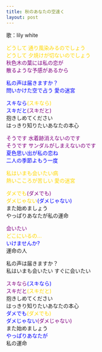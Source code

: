 ```yaml
---
title: 秋のあなたの空遠く
layout: post
---
```

歌：lily white

<p><font color="gold">どうして 通り風染みるのでしょう<br />
どうして 夕焼けが切ないのでしょう</font><br />
<font color="purple">秋色木の葉には私の恋が<br />
散るような予感があるから</font></p>

<p><font color="blue">私の声は届きますか？<br />
問いかけた空で占う 愛の迷宮</font></p>

<p><font color="blue">スキなら</font><font color="gold">(スキなら)</font><br />
<font color="blue">スキだと</font><font color="purple">(スキだと)</font><br />
抱きしめてください<br />
はっきり知りたいあなたの本心</p>

<p><font color="purple">そうです 水着跡消えないのです<br />
そうです サンダルがしまえないのです</font><br />
<font color="blue">夏色思い出が私の恋ね<br />
二人の季節よもう一度</font></p>

<p><font color="gold">私はいまも会いたい病<br />
熱いこころが苦しい 愛の迷宮</font></p>

<p><font color="gold">ダメでも</font><font color="purple">(ダメでも)</font><br />
<font color="gold">ダメじゃない</font><font color="blue">(ダメじゃない)</font><br />
また始めましょう<br />
やっぱりあなたが私の運命</p>

<p><font color="purple">会いたい</font><br />
<font color="gold">どこにいるの...</font><br />
<font color="blue">いけませんか?</font><br />
運命の人</p>

<p>私の声は届きますか？<br />
私はいまも会いたい すぐに会いたい</p>

<p><font color="purple">スキなら</font><font color="blue">(スキなら)</font><br />
<font color="purple">スキだと</font><font color="gold">(スキだと)</font><br />
抱きしめてください<br />
はっきり知りたいあなたの本心<br />
<font color="blue">ダメでも</font><font color="gold">(ダメでも)</font><br />
<font color="blue">ダメじゃない</font><font color="purple">(ダメじゃない)</font><br />
また始めましょう<br />
<font color="blue">やっぱりあなたが</font><br />
私の運命</p>